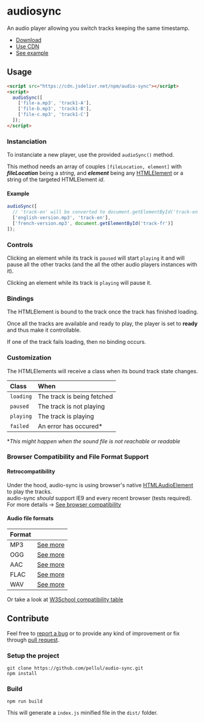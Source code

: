 # audiosync

An audio player allowing you switch tracks keeping the same timestamp.

- [Download](https://github.com/pellul/audio-sync/archive/master.zip)
- [Use CDN](https://cdn.jsdelivr.net/npm/audio-sync)
- [See example](https://pellul.github.io/audio-sync/examples/)

## Usage

```html
<script src="https://cdn.jsdelivr.net/npm/audio-sync"></script>
<script>
  audioSync([
    ['file-a.mp3', 'track1-A'],
    ['file-b.mp3', 'track1-B'],
    ['file-c.mp3', 'track1-C']
  ]);
</script>
```

### Instanciation

To instanciate a new player, use the provided `audioSync()` method.

This method needs an array of couples `[fileLocation, element]` with
***fileLocation*** being a *string*, and ***element*** being any
[HTMLElement](https://developer.mozilla.org/en-US/docs/Web/API/HTMLElement) or
a string of the targeted HTMLElement *id*.

#### Example

```javascript
audioSync([
  // 'track-en' will be converted to document.getElementById('track-en')
  ['english-version.mp3', 'track-en'],
  ['french-version.mp3', document.getElementById('track-fr')]
]);
```

### Controls

Clicking an element while its track is `paused` will start `playing` it and will
pause all the other tracks (and the all the other audio players instances with
it).

Clicking an element while its track is `playing` will pause it.

### Bindings

The HTMLElement is bound to the track once the track has finished loading.

Once all the tracks are available and ready to play, the player is set to
**ready** and thus make it controllable.

If one of the track fails loading, then no binding occurs.

### Customization

The HTMLElements will receive a class when its bound track state changes.

| Class     |  When                      |
| :-------- | :------------------------- |
| `loading` | The track is being fetched |
| `paused`  | The track is not playing   |
| `playing` | The track is playing       |
| `failed`  | An error has occured*      |

\**This might happen when the sound file is not reachable or readable*

### Browser Compatibility and File Format Support

#### Retrocompatibility

Under the hood, audio-sync is using browser's native
[HTMLAudioElement](https://developer.mozilla.org/en-US/docs/Web/API/HTMLAudioElement)
to play the tracks.\
audio-sync *should* support IE9 and every recent browser (tests required).\
For more details → [See browser compatibility](https://caniuse.com/#feat=mdn-api_htmlaudioelement)

#### Audio file formats

| Format |     |
| -------| --- |
| MP3    | [See more](https://caniuse.com/#feat=mp3) |
| OGG    | [See more](https://caniuse.com/#feat=ogg-vorbis) |
| AAC    | [See more](https://caniuse.com/#feat=aac) |
| FLAC   | [See more](https://caniuse.com/#feat=flac) |
| WAV    | [See more](https://caniuse.com/#feat=wav) |

Or take a look at [W3School compatibility table](https://www.w3schools.com/tags/tag_audio.asp)

## Contribute

Feel free to [report a bug](https://github.com/pellul/audio-sync/issues/new) or to
provide any kind of improvement or fix through
[pull request](https://github.com/pellul/audio-sync/compare).

### Setup the project

```shell
git clone https://github.com/pellul/audio-sync.git
npm install
```

### Build

```shell
npm run build
```

This will generate a `index.js` minified file in the `dist/` folder.
